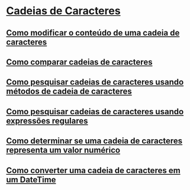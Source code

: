 # [Cadeias de Caracteres](index.md)
## [Como modificar o conteúdo de uma cadeia de caracteres](how-to-modify-string-contents.md)
## [Como comparar cadeias de caracteres](how-to-compare-strings.md)
## [Como pesquisar cadeias de caracteres usando métodos de cadeia de caracteres](how-to-search-strings-using-string-methods.md)
## [Como pesquisar cadeias de caracteres usando expressões regulares](how-to-search-strings-using-regular-expressions.md)
## [Como determinar se uma cadeia de caracteres representa um valor numérico](how-to-determine-whether-a-string-represents-a-numeric-value.md)
## [Como converter uma cadeia de caracteres em um DateTime](how-to-convert-a-string-to-a-datetime.md)

